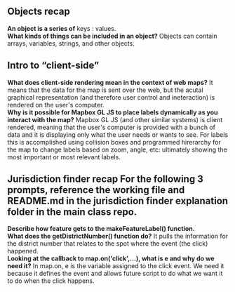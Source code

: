 <h2>Objects recap</h2>
<b>An object is a series of</b> keys : values. 
<br>
<b>What kinds of things can be included in an object?</b>
Objects can contain arrays, variables, strings, and other objects.
<br>
<h2>Intro to “client-side”</h2>
<b>What does client-side rendering mean in the context of web maps?</b>
It means that the data for the map is sent over the web, but the acutal graphical representation (and therefore user control and ineteraction) is rendered on the user's computer.
<br>
<b>Why is it possible for Mapbox GL JS to place labels dynamically as you interact with the map?</b>
Mapbox GL JS (and other similar systems) is client rendered, meaning that the user's computer is provided with a bunch of data and it is displaying only what the user needs or wants to see. For labels this is accomplished using collision boxes and programmed hirerarchy for the map to change labels based on zoom, angle, etc: ultimately showing the most important or most relevant labels.
<br>
<h2>Jurisdiction finder recap For the following 3 prompts, reference the working file and README.md in the jurisdiction finder explanation folder in the main class repo. </h2>
<b>Describe how feature gets to the makeFeatureLabel() function.</b>

<br>
<b>What does the getDistrictNumber() function do?</b>
It pulls the information for the district number that relates to the spot where the event (the click) happened. 
<br>
<b>Looking at the callback to map.on('click',...), what is e and why do we need it?</b>
In map.on, e is the variable assigned to the click event. We need it because it defines the event and allows future script to do what we want it to do when the click happens.
